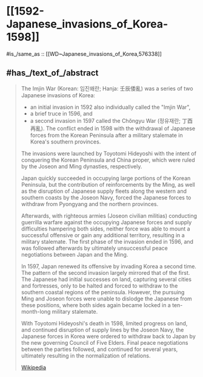 
# [[1592-Japanese_invasions_of_Korea-1598]] 

#is_/same_as :: [[WD~Japanese_invasions_of_Korea,576338]] 

## #has_/text_of_/abstract 

> The Imjin War (Korean: 임진왜란; Hanja: 壬辰倭亂) was a series of two Japanese invasions of Korea: 
> - an initial invasion in 1592 also individually called the "Imjin War", 
> - a brief truce in 1596, and 
> - a second invasion in 1597 called the Chŏngyu War (정유재란; 丁酉再亂). 
> The conflict ended in 1598 with the withdrawal of Japanese forces from the Korean Peninsula 
> after a military stalemate in Korea's southern provinces.
>
> The invasions were launched by Toyotomi Hideyoshi 
> with the intent of conquering the Korean Peninsula and China proper, 
> which were ruled by the Joseon and Ming dynasties, respectively. 
> 
> Japan quickly succeeded in occupying large portions of the Korean Peninsula, 
> but the contribution of reinforcements by the Ming, 
> as well as the disruption of Japanese supply fleets along the western and southern coasts 
> by the Joseon Navy, forced the Japanese forces 
> to withdraw from Pyongyang and the northern provinces. 
> 
> Afterwards, with righteous armies (Joseon civilian militias) conducting guerrilla warfare against the occupying Japanese forces and supply difficulties hampering both sides, neither force was able to mount a successful offensive or gain any additional territory, resulting in a military stalemate. The first phase of the invasion ended in 1596, and was followed afterwards by ultimately unsuccessful peace negotiations between Japan and the Ming.
>
> In 1597, Japan renewed its offensive by invading Korea a second time. The pattern of the second invasion largely mirrored that of the first. The Japanese had initial successes on land, capturing several cities and fortresses, only to be halted and forced to withdraw to the southern coastal regions of the peninsula. However, the pursuing Ming and Joseon forces were unable to dislodge the Japanese from these positions, where both sides again became locked in a ten-month-long military stalemate.
>
> With Toyotomi Hideyoshi's death in 1598, limited progress on land, and continued disruption of supply lines by the Joseon Navy, the Japanese forces in Korea were ordered to withdraw back to Japan by the new governing Council of Five Elders. Final peace negotiations between the parties followed, and continued for several years, ultimately resulting in the normalization of relations.
>
> [Wikipedia](https://en.wikipedia.org/wiki/Imjin%20War) 


